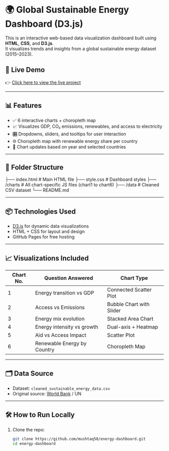 # 🌍 Global Sustainable Energy Dashboard (D3.js)

This is an interactive web-based data visualization dashboard built using **HTML**, **CSS**, and **D3.js**.  
It visualizes trends and insights from a global sustainable energy dataset (2015–2023).

## 🚀 Live Demo

👉 [Click here to view the live project](https://mushtaq58.github.io/energy-dashboard/)  

---

## 📊 Features

- ✅ 6 interactive charts + choropleth map
- 📈 Visualizes GDP, CO₂ emissions, renewables, and access to electricity
- 🎛️ Dropdowns, sliders, and tooltips for user interaction
- 🌐 Choropleth map with renewable energy share per country
- 🔄 Chart updates based on year and selected countries

---

## 📁 Folder Structure

├── index.html # Main HTML file
├── style.css # Dashboard styles
├── /charts # All chart-specific JS files (chart1 to chart6)
├── /data # Cleaned CSV dataset
└── README.md 



---

## 📦 Technologies Used

- [D3.js](https://d3js.org/) for dynamic data visualizations
- HTML + CSS for layout and design
- GitHub Pages for free hosting

---

## 📈 Visualizations Included

| Chart No. | Question Answered | Chart Type |
|-----------|-------------------|------------|
| 1         | Energy transition vs GDP | Connected Scatter Plot |
| 2         | Access vs Emissions | Bubble Chart with Slider |
| 3         | Energy mix evolution | Stacked Area Chart |
| 4         | Energy intensity vs growth | Dual-axis + Heatmap |
| 5         | Aid vs Access Impact | Scatter Plot |
| 6         | Renewable Energy by Country | Choropleth Map |

---

## 🗂️ Data Source

- Dataset: `cleaned_sustainable_energy_data.csv`
- Original source: [World Bank](https://www.kaggle.com/datasets/anshtanwar/global-data-on-sustainable-energy) / UN

---

## 🛠️ How to Run Locally

1. Clone the repo:
   ```bash
   git clone https://github.com/mushtaq58/energy-dashboard.git
   cd energy-dashboard
